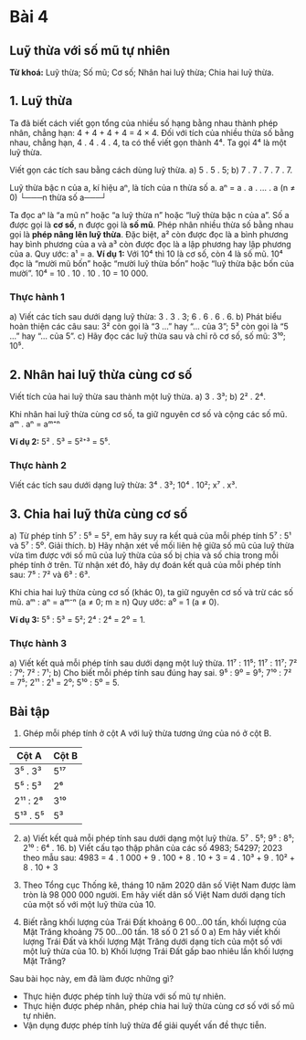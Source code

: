 # Bài 4
## Luỹ thừa với số mũ tự nhiên
**Từ khoá:** Luỹ thừa; Số mũ; Cơ số; Nhân hai luỹ thừa; Chia hai luỹ thừa.

## 1. Luỹ thừa
Ta đã biết cách viết gọn tổng của nhiều số hạng bằng nhau thành phép nhân, chẳng hạn:
4 + 4 + 4 + 4 = 4 × 4.
Đối với tích của nhiều thừa số bằng nhau, chẳng hạn, 4 . 4 . 4 . 4, ta có thể viết gọn thành 4⁴.
Ta gọi 4⁴ là một luỹ thừa.

Viết gọn các tích sau bằng cách dùng luỹ thừa.
a) 5 . 5 . 5;
b) 7 . 7 . 7 . 7 . 7.

Luỹ thừa bậc n của a, kí hiệu aⁿ, là tích của n thừa số a.
aⁿ = a . a . ... . a (n ≠ 0)
     └───n thừa số a───┘

Ta đọc aⁿ là “a mũ n” hoặc “a luỹ thừa n” hoặc “luỹ thừa bậc n của a”.
Số a được gọi là **cơ số**, n được gọi là **số mũ**.
Phép nhân nhiều thừa số bằng nhau gọi là **phép nâng lên luỹ thừa**.
Đặc biệt, a² còn được đọc là a bình phương hay bình phương của a và a³ còn được đọc là a lập phương hay lập phương của a.
Quy ước: a¹ = a.
**Ví dụ 1:** Với 10⁴ thì 10 là cơ số, còn 4 là số mũ. 10⁴ đọc là “mười mũ bốn” hoặc “mười luỹ thừa bốn” hoặc “luỹ thừa bậc bốn của mười”.
10⁴ = 10 . 10 . 10 . 10 = 10 000.

### Thực hành 1
a) Viết các tích sau dưới dạng luỹ thừa:
3 . 3 . 3; 6 . 6 . 6 . 6.
b) Phát biểu hoàn thiện các câu sau:
3² còn gọi là “3 ...” hay “... của 3”; 5³ còn gọi là “5 ...” hay “... của 5”.
c) Hãy đọc các luỹ thừa sau và chỉ rõ cơ số, số mũ: 3¹⁰; 10⁵.

## 2. Nhân hai luỹ thừa cùng cơ số
Viết tích của hai luỹ thừa sau thành một luỹ thừa.
a) 3 . 3³;
b) 2² . 2⁴.

Khi nhân hai luỹ thừa cùng cơ số, ta giữ nguyên cơ số và cộng các số mũ.
aᵐ . aⁿ = aᵐ⁺ⁿ

**Ví dụ 2:** 5² . 5³ = 5²⁺³ = 5⁵.

### Thực hành 2
Viết các tích sau dưới dạng luỹ thừa: 3⁴ . 3³; 10⁴ . 10²; x⁷ . x³.

## 3. Chia hai luỹ thừa cùng cơ số
a) Từ phép tính 5⁷ : 5⁵ = 5², em hãy suy ra kết quả của mỗi phép tính 5⁷ : 5¹ và 5⁷ : 5⁰. Giải thích.
b) Hãy nhận xét về mối liên hệ giữa số mũ của luỹ thừa vừa tìm được với số mũ của luỹ thừa của số bị chia và số chia trong mỗi phép tính ở trên.
Từ nhận xét đó, hãy dự đoán kết quả của mỗi phép tính sau: 7⁵ : 7² và 6³ : 6³.

Khi chia hai luỹ thừa cùng cơ số (khác 0), ta giữ nguyên cơ số và trừ các số mũ.
aᵐ : aⁿ = aᵐ⁻ⁿ (a ≠ 0; m ≥ n)
Quy ước: a⁰ = 1 (a ≠ 0).

**Ví dụ 3:** 5⁵ : 5³ = 5²; 2⁴ : 2⁴ = 2⁰ = 1.

### Thực hành 3
a) Viết kết quả mỗi phép tính sau dưới dạng một luỹ thừa.
11⁷ : 11⁵; 11⁷ : 11⁷;
7² : 7⁰; 7² : 7¹;
b) Cho biết mỗi phép tính sau đúng hay sai.
9⁵ : 9⁰ = 9⁵; 7¹⁰ : 7² = 7⁵;
2¹¹ : 2¹ = 2⁰; 5¹⁰ : 5⁰ = 5.

## Bài tập
1. Ghép mỗi phép tính ở cột A với luỹ thừa tương ứng của nó ở cột B.

| Cột A | Cột B |
|---|---|
| 3⁵ . 3³ | 5¹⁷ |
| 5⁵ : 5³ | 2⁶ |
| 2¹¹ : 2⁸ | 3¹⁰ |
| 5¹³ . 5⁵ | 5³ |

2. a) Viết kết quả mỗi phép tính sau dưới dạng một luỹ thừa.
5⁷ . 5⁵; 9⁵ : 8⁵; 2¹⁰ : 6⁴ . 16.
b) Viết cấu tạo thập phân của các số 4983; 54297; 2023 theo mẫu sau:
4983 = 4 . 1 000 + 9 . 100 + 8 . 10 + 3
= 4 . 10³ + 9 . 10² + 8 . 10 + 3

3. Theo Tổng cục Thống kê, tháng 10 năm 2020 dân số Việt Nam được làm tròn là 98 000 000 người. Em hãy viết dân số Việt Nam dưới dạng tích của một số với một luỹ thừa của 10.

4. Biết rằng khối lượng của Trái Đất khoảng 6 00...00 tấn, khối lượng của Mặt Trăng khoảng 75 00...00 tấn.
                18 số 0           21 số 0
a) Em hãy viết khối lượng Trái Đất và khối lượng Mặt Trăng dưới dạng tích của một số với một luỹ thừa của 10.
b) Khối lượng Trái Đất gấp bao nhiêu lần khối lượng Mặt Trăng?

Sau bài học này, em đã làm được những gì?
- Thực hiện được phép tính luỹ thừa với số mũ tự nhiên.
- Thực hiện được phép nhân, phép chia hai luỹ thừa cùng cơ số với số mũ tự nhiên.
- Vận dụng được phép tính luỹ thừa để giải quyết vấn đề thực tiễn.
